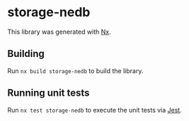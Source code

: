 # storage-nedb

This library was generated with [Nx](https://nx.dev).

## Building

Run `nx build storage-nedb` to build the library.

## Running unit tests

Run `nx test storage-nedb` to execute the unit tests via [Jest](https://jestjs.io).
